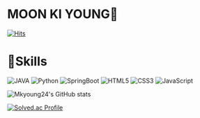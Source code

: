# MOON KI YOUNG👋

[![Hits](https://hits.seeyoufarm.com/api/count/incr/badge.svg?url=https%3A%2F%2Fgithub.com%2Fmkyoung24&count_bg=%23EBEF07&title_bg=%2375E517&icon=&icon_color=%23E7E7E7&title=hits&edge_flat=false)](https://hits.seeyoufarm.com)

# 💪Skills
![JAVA](https://img.shields.io/badge/JAVA-007396?style=for-the-badge&logo=java&logoColor=white)
![Python](https://img.shields.io/badge/Python-3376AB?style=for-the-badge&logo=Python&logoColor=white)
![SpringBoot](https://img.shields.io/badge/SpringBoot-6DB33F.svg?&style=for-the-badge&logo=SpringBoot&logoColor=white)
![HTML5](https://img.shields.io/badge/HTML5-E34F26.svg?&style=for-the-badge&logo=HTML5&logoColor=white)
![CSS3](https://img.shields.io/badge/CSS3-1572B6.svg?&style=for-the-badge&logo=CSS3&logoColor=white)
![JavaScript](https://img.shields.io/badge/JavaScript-F7DF1E.svg?&style=for-the-badge&logo=JavaScript&logoColor=white)

![Mkyoung24's GitHub stats](https://github-readme-stats.vercel.app/api?username=mkyoung24&show_icons=true&theme=transparent)

[![Solved.ac Profile](http://mazassumnida.wtf/api/v2/generate_badge?boj=kiyoung710)](https://solved.ac/kiyoung710/)

<!--
**mkyoung24/mkyoung24** is a ✨ _special_ ✨ repository because its `README.md` (this file) appears on your GitHub profile.

Here are some ideas to get you started:

- 🔭 I’m currently working on ...
- 🌱 I’m currently learning ...
- 👯 I’m looking to collaborate on ...
- 🤔 I’m looking for help with ...
- 💬 Ask me about ...
- 📫 How to reach me: ...
- 😄 Pronouns: ...
- ⚡ Fun fact: ...
-->
